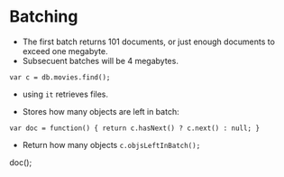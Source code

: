 # Batching

* The first batch returns 101 documents, or just enough documents to exceed one megabyte.
* Subsecuent batches will be 4 megabytes.

`var c = db.movies.find();`

* using `it` retrieves files.

* Stores how many objects are left in batch:
```
var doc = function() { return c.hasNext() ? c.next() : null; }
```

* Return how many objects `c.objsLeftInBatch();`

doc();
